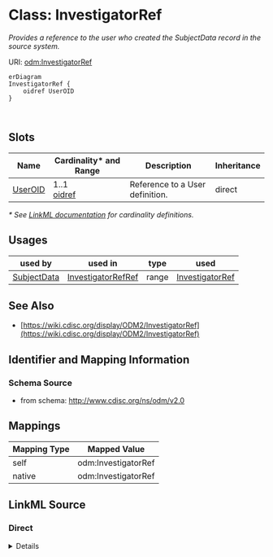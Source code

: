 # Class: InvestigatorRef

_Provides a reference to the user who created the SubjectData record in the source system._




URI: [odm:InvestigatorRef](http://www.cdisc.org/ns/odm/v2.0/InvestigatorRef)


```mermaid
erDiagram
InvestigatorRef {
    oidref UserOID  
}



```



<!-- no inheritance hierarchy -->


## Slots

| Name | Cardinality* and Range | Description | Inheritance |
| ---  | --- | --- | --- |
| [UserOID](UserOID.md) | 1..1 <br/> [oidref](oidref.md) | Reference to a User definition. | direct |

_* See [LinkML documentation](https://linkml.io/linkml/schemas/slots.html#slot-cardinality) for cardinality definitions._




## Usages

| used by | used in | type | used |
| ---  | --- | --- | --- |
| [SubjectData](SubjectData.md) | [InvestigatorRefRef](InvestigatorRefRef.md) | range | [InvestigatorRef](InvestigatorRef.md) |






## See Also

* [https://wiki.cdisc.org/display/ODM2/InvestigatorRef](https://wiki.cdisc.org/display/ODM2/InvestigatorRef)

## Identifier and Mapping Information







### Schema Source


* from schema: http://www.cdisc.org/ns/odm/v2.0





## Mappings

| Mapping Type | Mapped Value |
| ---  | ---  |
| self | odm:InvestigatorRef |
| native | odm:InvestigatorRef |





## LinkML Source

<!-- TODO: investigate https://stackoverflow.com/questions/37606292/how-to-create-tabbed-code-blocks-in-mkdocs-or-sphinx -->

### Direct

<details>
```yaml
name: InvestigatorRef
description: Provides a reference to the user who created the SubjectData record in
  the source system.
from_schema: http://www.cdisc.org/ns/odm/v2.0
see_also:
- https://wiki.cdisc.org/display/ODM2/InvestigatorRef
rank: 1000
slots:
- UserOID
slot_usage:
  UserOID:
    name: UserOID
    description: Reference to a User definition.
    comments:
    - 'Required

      range: oidref

      Must match the OID attribute for an AdminData/User element where the AdminData/@StudyOID
      matches the ClinicalData/@StudyOID.'
    domain_of:
    - InvestigatorRef
    - UserRef
    range: oidref
    required: true
class_uri: odm:InvestigatorRef

```
</details>

### Induced

<details>
```yaml
name: InvestigatorRef
description: Provides a reference to the user who created the SubjectData record in
  the source system.
from_schema: http://www.cdisc.org/ns/odm/v2.0
see_also:
- https://wiki.cdisc.org/display/ODM2/InvestigatorRef
rank: 1000
slot_usage:
  UserOID:
    name: UserOID
    description: Reference to a User definition.
    comments:
    - 'Required

      range: oidref

      Must match the OID attribute for an AdminData/User element where the AdminData/@StudyOID
      matches the ClinicalData/@StudyOID.'
    domain_of:
    - InvestigatorRef
    - UserRef
    range: oidref
    required: true
attributes:
  UserOID:
    name: UserOID
    description: Reference to a User definition.
    comments:
    - 'Required

      range: oidref

      Must match the OID attribute for an AdminData/User element where the AdminData/@StudyOID
      matches the ClinicalData/@StudyOID.'
    from_schema: http://www.cdisc.org/ns/odm/v2.0
    rank: 1000
    alias: UserOID
    owner: InvestigatorRef
    domain_of:
    - InvestigatorRef
    - UserRef
    range: oidref
    required: true
class_uri: odm:InvestigatorRef

```
</details>